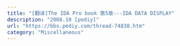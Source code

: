 ```yaml
---
title: "[翻译]The IDA Pro book 第5章---IDA DATA DISPLAY"
description: "2008.10 [pediy]"
url: "https://bbs.pediy.com/thread-74838.htm"
category: "Miscellaneous"
---
```

